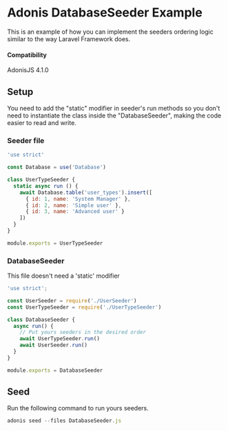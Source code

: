 # Adonis DatabaseSeeder Example

This is an example of how you can implement the seeders ordering logic similar to the way Laravel Framework does.

#### Compatibility

AdonisJS 4.1.0

## Setup

You need to add the "static" modifier in seeder's run methods so you don't need to instantiate the class inside the "DatabaseSeeder", making the code easier to read and write.

### Seeder file

```js
'use strict'

const Database = use('Database')

class UserTypeSeeder {
  static async run () {
    await Database.table('user_types').insert([
      { id: 1, name: 'System Manager' },
      { id: 2, name: 'Simple user' },
      { id: 3, name: 'Advanced user' }
    ])
  }
}

module.exports = UserTypeSeeder
```

### DatabaseSeeder

This file doesn't need a 'static' modifier

```js
'use strict';

const UserSeeder = require('./UserSeeder')
const UserTypeSeeder = require('./UserTypeSeeder')

class DatabaseSeeder {
  async run() {
    // Put yours seeders in the desired order
    await UserTypeSeeder.run()
    await UserSeeder.run()
  }
}

module.exports = DatabaseSeeder
```

## Seed

Run the following command to run yours seeders.

```js
adonis seed --files DatabaseSeeder.js
```
